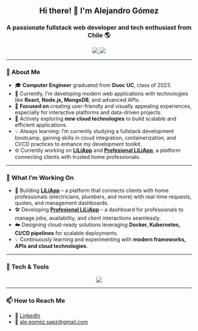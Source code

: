 <h2 align="center">Hi there! 👋 I'm Alejandro Gómez</h2> 

<h3 align="center">A passionate fullstack web developer and tech enthusiast from Chile 🌎</h3> 

<p align="center">
  <a href="https://www.linkedin.com/in/ale-gs/" target="_blank">
    <img src="https://img.shields.io/badge/LinkedIn-0077B5?style=for-the-badge&logo=linkedin&logoColor=white"/>
  </a>
  <a href="mailto:ale.gomez.saez@gmail.com" target="_blank">
    <img src="https://img.shields.io/badge/Email-D14836?style=for-the-badge&logo=gmail&logoColor=white"/>
  </a>
</p>

<hr> 

<h3>📖 About Me</h3> 
<ul> 
  <li>🎓 <strong>Computer Engineer</strong> graduated from <strong>Duoc UC</strong>, class of 2023.</li> 
  <li>💼 Currently, I'm developing modern web applications with technologies like <strong>React, Node.js, MongoDB</strong>, and advanced APIs.</li> 
  <li>🚀 <strong>Focused on</strong> creating user-friendly and visually appealing experiences, especially for interactive platforms and data-driven projects.</li> 
  <li>🎯 Actively exploring <strong>new cloud technologies</strong> to build scalable and efficient applications.</li> 
  <li>💡 Always learning: I’m currently studying a fullstack development bootcamp, gaining skills in cloud integration, containerization, and CI/CD practices to enhance my development toolkit.</li> 
  <li>🌐 Currently working on <a href="https://liliapp.cl" target="_blank"><strong>LiLiApp</strong></a> and <a href="https://profesional.liliapp.cl" target="_blank"><strong>Profesional LiLiApp</strong></a>, a platform connecting clients with trusted home professionals.</li>
</ul>

<hr>

<h3>🚀 What I’m Working On</h3>
<ul>
  <li>📱 Building <strong><a href="https://liliapp.cl">LiLiApp</a></strong> – a platform that connects clients with home professionals (electricians, plumbers, and more) with real-time requests, quotes, and management dashboards.</li>
  <li>🛠 Developing <strong><a href="https://profesional.liliapp.cl">Profesional LiLiApp</a></strong> – a dashboard for professionals to manage jobs, availability, and client interactions seamlessly.</li>
  <li>☁️ Designing cloud-ready solutions leveraging <strong>Docker, Kubernetes, CI/CD pipelines</strong> for scalable deployments.</li>
  <li>💡 Continuously learning and experimenting with <strong>modern frameworks, APIs and cloud technologies</strong>.</li>
</ul>

<hr>

<h3>🔧 Tech & Tools</h3>

<p align="center">
  <img src="https://skillicons.dev/icons?i=js,ts,py,react,nodejs,nestjs,express,html,css,vite,mongodb,firebase,mysql,postgres,docker,kubernetes,git,github,postman,swagger,linux,vscode&perline=10" />
</p>

<hr>

<h3>📫 How to Reach Me</h3>
<ul>
  <li>💼 <a href="https://www.linkedin.com/in/ale-gs/">LinkedIn</a></li>
  <li>📧 <a href="mailto:ale.gomez.saez@gmail.com">ale.gomez.saez@gmail.com</a></li>
</ul>
